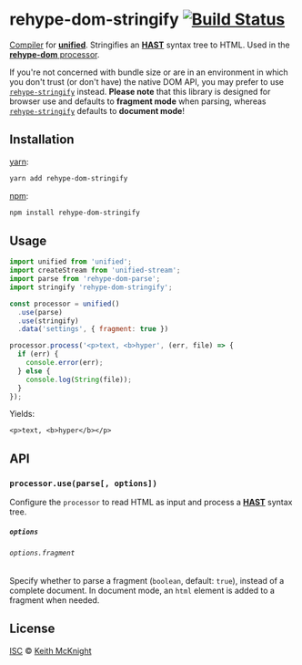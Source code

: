 # rehype-dom-stringify [![Build Status][travis-badge]][travis]

[Compiler][] for [**unified**][unified].  Stringifies an
[**HAST**][hast] syntax tree to HTML.  Used in the [**rehype-dom**
processor][processor].

If you're not concerned with bundle size or are in an environment in which you don't trust (or don't
have) the native DOM API, you may prefer to use [`rehype-stringify`][rehype-stringify] instead.
**Please note** that this library is designed for browser use and defaults to **fragment mode** when
parsing, whereas [`rehype-stringify`][rehype-stringify] defaults to **document mode**!

## Installation

[yarn][]:

```bash
yarn add rehype-dom-stringify
```

[npm][]:

```bash
npm install rehype-dom-stringify
```

## Usage

```js
import unified from 'unified';
import createStream from 'unified-stream';
import parse from 'rehype-dom-parse';
import stringify 'rehype-dom-stringify';

const processor = unified()
  .use(parse)
  .use(stringify)
  .data('settings', { fragment: true })

processor.process('<p>text, <b>hyper', (err, file) => {
  if (err) {
    console.error(err);
  } else {
    console.log(String(file));
  }
});
```

Yields:

```
<p>text, <b>hyper</b></p>
```

## API

### `processor.use(parse[, options])`

Configure the `processor` to read HTML as input and process a
[**HAST**][hast] syntax tree.

##### `options`

###### `options.fragment`

Specify whether to parse a fragment (`boolean`, default: `true`), instead of a complete document.
In document mode, an `html` element is added to a fragment when needed.

## License

[ISC][license] © [Keith McKnight][author]

<!-- Definitions -->

[travis-badge]: https://img.shields.io/travis/kmck/rehype-dom.svg

[travis]: https://travis-ci.org/kmck/rehype-dom

[yarn]: https://yarnpkg.com/lang/en/docs/install

[npm]: https://docs.npmjs.com/cli/install

[license]: https://github.com/kmck/rehype-dom/blob/master/LICENSE

[author]: https://keith.mcknig.ht

[unified]: https://github.com/unifiedjs/unified

[processor]: https://github.com/kmck/rehype-dom/blob/master/packages/rehype-dom

[compiler]: https://github.com/unifiedjs/unified#processorcompiler

[hast]: https://github.com/syntax-tree/hast

[parser]: https://github.com/unifiedjs/unified#processorparser

[rehype-stringify]: https://github.com/rehypejs/rehype/tree/master/packages/rehype-stringify